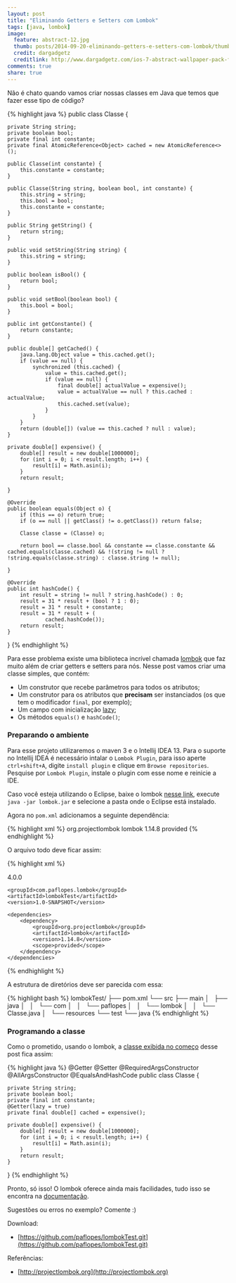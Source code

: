 ```yaml
---
layout: post
title: "Eliminando Getters e Setters com Lombok"
tags: [java, lombok]
image:
  feature: abstract-12.jpg
  thumb: posts/2014-09-20-eliminando-getters-e-setters-com-lombok/thumb.jpg
  credit: dargadgetz
  creditlink: http://www.dargadgetz.com/ios-7-abstract-wallpaper-pack-for-iphone-5-and-ipod-touch-retina/
comments: true
share: true
---
```


Não é chato quando vamos criar nossas classes em Java que temos que fazer esse tipo de código? 

<a name="classe_vanilla"></a>
{% highlight java %}
public class Classe {

    private String string;
    private boolean bool;
    private final int constante;
    private final AtomicReference<Object> cached = new AtomicReference<>();

    public Classe(int constante) {
        this.constante = constante;
    }

    public Classe(String string, boolean bool, int constante) {
        this.string = string;
        this.bool = bool;
        this.constante = constante;
    }

    public String getString() {
        return string;
    }

    public void setString(String string) {
        this.string = string;
    }

    public boolean isBool() {
        return bool;
    }

    public void setBool(boolean bool) {
        this.bool = bool;
    }

    public int getConstante() {
        return constante;
    }

    public double[] getCached() {
        java.lang.Object value = this.cached.get();
        if (value == null) {
            synchronized (this.cached) {
                value = this.cached.get();
                if (value == null) {
                    final double[] actualValue = expensive();
                    value = actualValue == null ? this.cached : actualValue;
                    this.cached.set(value);
                }
            }
        }
        return (double[]) (value == this.cached ? null : value);
    }

    private double[] expensive() {
        double[] result = new double[1000000];
        for (int i = 0; i < result.length; i++) {
            result[i] = Math.asin(i);
        }
        return result;

    }

    @Override
    public boolean equals(Object o) {
        if (this == o) return true;
        if (o == null || getClass() != o.getClass()) return false;

        Classe classe = (Classe) o;

        return bool == classe.bool && constante == classe.constante && cached.equals(classe.cached) && !(string != null ? !string.equals(classe.string) : classe.string != null);

    }

    @Override
    public int hashCode() {
        int result = string != null ? string.hashCode() : 0;
        result = 31 * result + (bool ? 1 : 0);
        result = 31 * result + constante;
        result = 31 * result + (
                cached.hashCode());
        return result;
    }
}
{% endhighlight %}

Para esse problema existe uma biblioteca incrível chamada [lombok](http://projectlombok.org) que faz muito além de criar getters e setters para nós. Nesse post vamos criar uma classe simples, que contém:

- Um construtor que recebe parâmetros para todos os atributos;
- Um construtor para os atributos que **precisam** ser instanciados (os que tem o modificador `final`, por exemplo);
- Um campo com inicialização [lazy](https://en.wikipedia.org/wiki/Lazy_initialization);
- Os métodos `equals()` e `hashCode()`;

### Preparando o ambiente

Para esse projeto utilizaremos o maven 3 e o Intellij IDEA 13. Para o suporte no Intellij IDEA é necessário intalar o `Lombok Plugin`, para isso aperte `ctrl+shift+A`, digite `install plugin` e clique em `Browse repositories`. Pesquise por `Lombok Plugin`, instale o plugin com esse nome e reinicie a IDE.

Caso você esteja utilizando o Eclipse, baixe o lombok [nesse link](http://projectlombok.org/downloads/lombok.jar), execute `java -jar lombok.jar` e selecione a pasta onde o Eclipse está instalado.

Agora no `pom.xml` adicionamos a seguinte dependência:

{% highlight xml %}
<dependencies>
    <dependency>
        <groupId>org.projectlombok</groupId>
        <artifactId>lombok</artifactId>
        <version>1.14.8</version>
        <scope>provided</scope>
    </dependency>
</dependencies>
{% endhighlight %}

O arquivo todo deve ficar assim:

{% highlight xml %}
<?xml version="1.0" encoding="UTF-8"?>
<project xmlns="http://maven.apache.org/POM/4.0.0"
         xmlns:xsi="http://www.w3.org/2001/XMLSchema-instance"
         xsi:schemaLocation="http://maven.apache.org/POM/4.0.0 http://maven.apache.org/xsd/maven-4.0.0.xsd">
    <modelVersion>4.0.0</modelVersion>

    <groupId>com.paflopes.lombok</groupId>
    <artifactId>lombokTest</artifactId>
    <version>1.0-SNAPSHOT</version>

    <dependencies>
        <dependency>
            <groupId>org.projectlombok</groupId>
            <artifactId>lombok</artifactId>
            <version>1.14.8</version>
            <scope>provided</scope>
        </dependency>
    </dependencies>
</project>
{% endhighlight %}

A estrutura de diretórios deve ser parecida com essa:

{% highlight bash %}
lombokTest/
├── pom.xml
└── src
    ├── main
    │   ├── java
    │   │   └── com
    │   │       └── paflopes
    │   │           └── lombok
    │   │               └── Classe.java
    │   └── resources
    └── test
        └── java
{% endhighlight %}

### Programando a classe

Como o prometido, usando o lombok, a [classe exibida no começo](#classe_vanilla) desse post fica assim:

{% highlight java %}
@Getter
@Setter
@RequiredArgsConstructor
@AllArgsConstructor
@EqualsAndHashCode
public class Classe {

    private String string;
    private boolean bool;
    private final int constante;
    @Getter(lazy = true)
    private final double[] cached = expensive();

    private double[] expensive() {
        double[] result = new double[1000000];
        for (int i = 0; i < result.length; i++) {
            result[i] = Math.asin(i);
        }
        return result;
    }

}
{% endhighlight %}

Pronto, só isso! O lombok oferece ainda mais facilidades, tudo isso se encontra na [documentação](http://projectlombok.org/features/index.html).

Sugestões ou erros no exemplo? Comente :)

Download:

- [https://github.com/paflopes/lombokTest.git](https://github.com/paflopes/lombokTest.git)

Referências: 

- [http://projectlombok.org](http://projectlombok.org)
